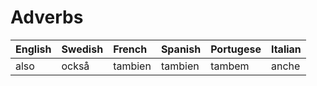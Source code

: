 # Adverbs

| English | Swedish | French  | Spanish | Portugese | Italian |
| :------ | :------ | :------ | :------ | :-------- | :------ |
| also    | också   | tambien | tambien | tambem    | anche   |
